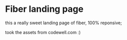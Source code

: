# Fiber landing page

this a really sweet landing page of fiber, 100% reponsive;

took the assets from codewell.com :)
